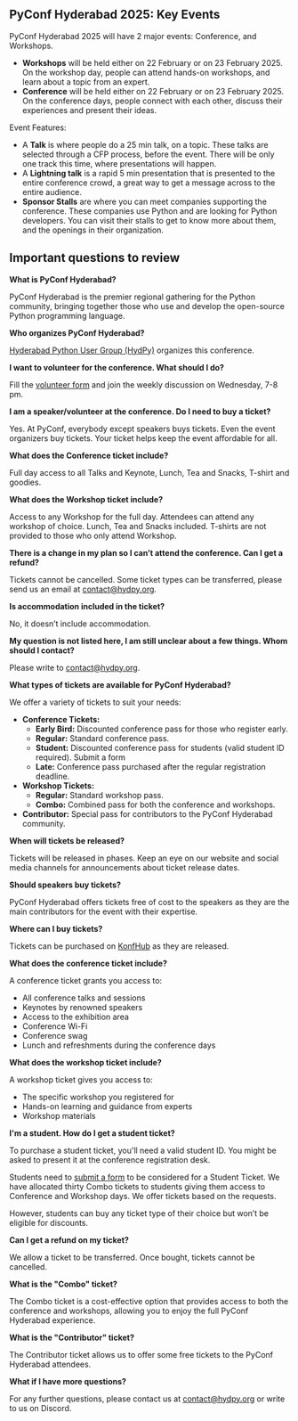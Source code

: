 ## PyConf Hyderabad 2025: Key Events

PyConf Hyderabad 2025 will have 2 major events: Conference, and Workshops.
- **Workshops** will be held either on 22 February or on 23 February 2025. On the workshop day, people can attend hands-on workshops, and learn about a topic from an expert.
- **Conference** will be held either on 22 February or on 23 February 2025. On the conference days, people connect with each other, discuss their experiences and present their ideas.

Event Features:
- A **Talk** is where people do a 25 min talk, on a topic. These talks are selected through a CFP process, before the event. There will be only one track this time, where presentations will happen.
- A **Lightning talk** is a rapid 5 min presentation that is presented to the entire conference crowd, a great way to get a message across to the entire audience.
- **Sponsor Stalls** are where you can meet companies supporting the conference. These companies use Python and are looking for Python developers. You can visit their stalls to get to know more about them, and the openings in their organization.

## Important questions to review

**What is PyConf Hyderabad?**

PyConf Hyderabad is the premier regional gathering for the Python community, bringing together those who use and develop the open-source Python programming language.

**Who organizes PyConf Hyderabad?**

[Hyderabad Python User Group (HydPy)](https://www.hydpy.org/) organizes this conference.

**I want to volunteer for the conference. What should I do?**

Fill the [volunteer form](https://forms.gle/aceBohpaYLWef4eU9) and join the weekly discussion on Wednesday, 7-8 pm.

**I am a speaker/volunteer at the conference. Do I need to buy a ticket?**

Yes. At PyConf, everybody except speakers buys tickets. Even the event organizers buy tickets. Your ticket helps keep the event affordable for all.

**What does the Conference ticket include?**

Full day access to all Talks and Keynote, Lunch, Tea and Snacks, T-shirt and goodies.

**What does the Workshop ticket include?**

Access to any Workshop for the full day. Attendees can attend any workshop of choice. Lunch, Tea and Snacks included. T-shirts are not provided to those who only attend Workshop.

**There is a change in my plan so I can’t attend the conference. Can I get a refund?**

Tickets cannot be cancelled. Some ticket types can be transferred, please send us an email at [contact@hydpy.org](mailto:contact@hydpy.org).

**Is accommodation included in the ticket?**

No, it doesn’t include accommodation.

**My question is not listed here, I am still unclear about a few things. Whom should I contact?**

Please write to [contact@hydpy.org](mailto:contact@hydpy.org).

**What types of tickets are available for PyConf Hyderabad?**

We offer a variety of tickets to suit your needs:

- **Conference Tickets:**
	- **Early Bird:** Discounted conference pass for those who register early.
	- **Regular:** Standard conference pass.
	- **Student:** Discounted conference pass for students (valid student ID required). Submit a form
	- **Late:** Conference pass purchased after the regular registration deadline.
- **Workshop Tickets:**
	- **Regular:** Standard workshop pass.
	- **Combo:** Combined pass for both the conference and workshops.
- **Contributor:** Special pass for contributors to the PyConf Hyderabad community.

**When will tickets be released?**

Tickets will be released in phases. Keep an eye on our website and social media channels for announcements about ticket release dates.

**Should speakers buy tickets?**

PyConf Hyderabad offers tickets free of cost to the speakers as they are the main contributors for the event with their expertise.

**Where can I buy tickets?**

Tickets can be purchased on [KonfHub](https://konfhub.com/pyconf-hyderabad-2025) as they are released.

**What does the conference ticket include?**

A conference ticket grants you access to:

- All conference talks and sessions
- Keynotes by renowned speakers
- Access to the exhibition area
- Conference Wi-Fi
- Conference swag
- Lunch and refreshments during the conference days

**What does the workshop ticket include?**

A workshop ticket gives you access to:

- The specific workshop you registered for
- Hands-on learning and guidance from experts
- Workshop materials

**I'm a student. How do I get a student ticket?**

To purchase a student ticket, you'll need a valid student ID. You might be asked to present it at the conference registration desk.

Students need to [submit a form](https://docs.google.com/forms/d/e/1FAIpQLSf8tv4eewAipbuO70z7VyXWkI0BoAdLVQry7bc5Ds5etS57UQ/viewform?usp=preview) to be considered for a Student Ticket. We have allocated thirty Combo tickets to students giving them access to Conference and Workshop days. We offer tickets based on the requests.

However, students can buy any ticket type of their choice but won’t be eligible for discounts.

**Can I get a refund on my ticket?**

We allow a ticket to be transferred. Once bought, tickets cannot be cancelled.

**What is the "Combo" ticket?**

The Combo ticket is a cost-effective option that provides access to both the conference and workshops, allowing you to enjoy the full PyConf Hyderabad experience.

**What is the "Contributor" ticket?**

The Contributor ticket allows us to offer some free tickets to the PyConf Hyderabad attendees.

**What if I have more questions?**

For any further questions, please contact us at contact@hydpy.org or write to us on Discord.